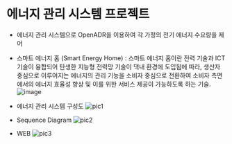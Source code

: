 # 에너지 관리 시스템 프로젝트
- 에너지 관리 시스템으로 OpenADR을 이용하여 각 가정의 전기 에너지 수요량을 제어
- 스마트 에너지 홈 (Smart Energy Home)
: 스마트 에너지 홈이란 전력 기술과 ICT 기술이 융합되어 탄생한 지능형 전력망 기술이 댁내 환경에 도입됨에 따라, 생산자 중심으로 이루어지는 에너지의 관리 기능을 소비자 중심으로 전환하여 소비자 측면에서의 에너지 효율성 향상 및 이를 위한 서비스 제공이 가능하도록 하는 기술.
![image](https://user-images.githubusercontent.com/51287886/114363511-6cb22e80-9bb3-11eb-8c66-4d1384f3431d.png)


- 에너지 관리 시스템 구성도
![pic1](https://user-images.githubusercontent.com/51287886/114362750-a46ca680-9bb2-11eb-8039-1cc9569b9985.png)
- Sequence Diagram
![pic2](https://user-images.githubusercontent.com/51287886/114362740-a33b7980-9bb2-11eb-90d2-aa27b84f47d5.png)
- WEB
![pic3](https://user-images.githubusercontent.com/51287886/114362748-a46ca680-9bb2-11eb-931e-8c355c6ba66a.png)
